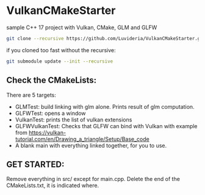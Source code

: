 # VulkanCMakeStarter
sample C++ 17 project with Vulkan, CMake, GLM and GLFW

```bash
git clone --recursive https://github.com/Luvideria/VulkanCMakeStarter.git
```

if you cloned too fast without the recursive:
```bash
git submodule update --init --recursive
```

## Check the CMakeLists:

There are 5 targets:
- GLMTest: build linking with glm alone. Prints result of glm computation.
- GLFWTest: opens a window
- VulkanTest: prints the list of vulkan extensions
- GLFWVulkanTest: Checks that GLFW can bind with Vulkan with example from https://vulkan-tutorial.com/en/Drawing_a_triangle/Setup/Base_code
- A blank main with everything linked together, for you to use.

## GET STARTED:

Remove everything in src/ except for main.cpp.
Delete the end of the CMakeLists.txt, it is indicated where.